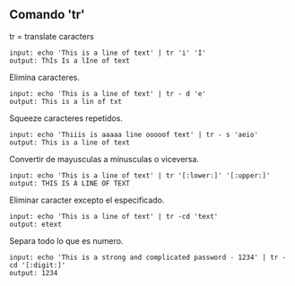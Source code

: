 ## Comando 'tr'

tr = translate caracters

	input: echo 'This is a line of text' | tr 'i' 'I'
	output: ThIs Is a lIne of text

Elimina caracteres.

	input: echo 'This is a line of text' | tr - d 'e'
	output: This is a lin of txt

Squeeze caracteres repetidos.

	input: echo 'Thiiis is aaaaa line ooooof text' | tr - s 'aeio'
	output: This is a line of text

Convertir de mayusculas a minusculas o viceversa.

	input: echo 'This is a line of text' | tr '[:lower:]' '[:upper:]'
	output: THIS IS A LINE OF TEXT

Eliminar caracter excepto el especificado.

	input: echo 'This is a line of text' | tr -cd 'text'
	output: etext

Separa todo lo que es numero.

	input: echo 'This is a strong and complicated password - 1234' | tr -cd '[:digit:]'
	output: 1234
